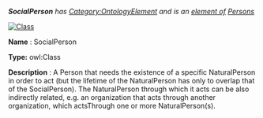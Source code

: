 ___SocialPerson__ 
 has
 [Category:OntologyElement](../../Category/OntologyElement "Category:OntologyElement") 
 and is an
 [element of](../../Property/ElementOf "Property:ElementOf") 
[Persons](../../Submissions/Persons "Submissions:Persons")_




  





[![Class](../../images/thumb/2/27/Class.gif/45px-Class.gif)](../../Image/Class.gif "Class")


__Name__ 
 : SocialPerson
 



__Type:__ 
 owl:Class
 



__Description__ 
 : A Person that needs the existence of a specific NaturalPerson in order to act (but the lifetime of the NaturalPerson has only to overlap that of the SocialPerson). The NaturalPerson through which it acts can be also indirectly related, e.g. an organization that acts through another organization, which actsThrough one or more NaturalPerson(s).